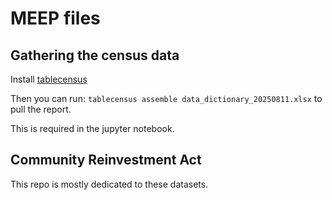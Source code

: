 # MEEP files

## Gathering the census data

Install [tablecensus](https://github.com/data-driven-detroit/tablecensus)

Then you can run: `tablecensus assemble data_dictionary_20250811.xlsx` to pull the report.

This is required in the jupyter notebook.


## Community Reinvestment Act

This repo is mostly dedicated to these datasets.
